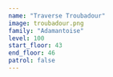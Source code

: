 ```yaml
---
name: "Traverse Troubadour"
image: troubadour.png
family: "Adamantoise"
level: 100
start_floor: 43
end_floor: 46
patrol: false
---
```

